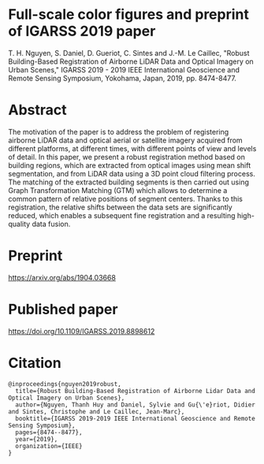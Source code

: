 # Full-scale color figures and preprint of IGARSS 2019 paper
T. H. Nguyen, S. Daniel, D. Gueriot, C. Sintes and J.-M. Le Caillec, "Robust Building-Based Registration of Airborne LiDAR Data and Optical Imagery on Urban Scenes," IGARSS 2019 - 2019 IEEE International Geoscience and Remote Sensing Symposium, Yokohama, Japan, 2019, pp. 8474-8477.

# Abstract
The motivation of the paper is to address the problem of registering airborne LiDAR data and optical aerial or satellite imagery acquired from different platforms, at different times, with different points of view and levels of detail. In this paper, we present a robust registration method based on building regions, which are extracted from optical images using mean shift segmentation, and from LiDAR data using a 3D point cloud filtering process. The matching of the extracted building segments is then carried out using Graph Transformation Matching (GTM) which allows to determine a common pattern of relative positions of segment centers. Thanks to this registration, the relative shifts between the data sets are significantly reduced, which enables a subsequent fine registration and a resulting high-quality data fusion.

# Preprint
https://arxiv.org/abs/1904.03668

# Published paper
https://doi.org/10.1109/IGARSS.2019.8898612

# Citation
```
@inproceedings{nguyen2019robust,
  title={Robust Building-Based Registration of Airborne Lidar Data and Optical Imagery on Urban Scenes},
  author={Nguyen, Thanh Huy and Daniel, Sylvie and Gu{\'e}riot, Didier and Sintes, Christophe and Le Caillec, Jean-Marc},
  booktitle={IGARSS 2019-2019 IEEE International Geoscience and Remote Sensing Symposium},
  pages={8474--8477},
  year={2019},
  organization={IEEE}
}
```
